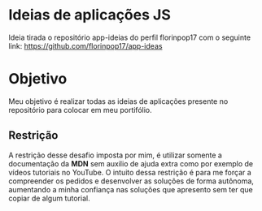# Ideias de aplicações JS

Ideia tirada o repositório app-ideias do perfil florinpop17 com o seguinte link:
https://github.com/florinpop17/app-ideas


# Objetivo

Meu objetivo é realizar todas as ideias de aplicações presente no repositório para colocar em meu portifólio.

## Restrição
A restrição desse desafio imposta por mim, é utilizar somente a documentação da **MDN** sem auxilio de ajuda extra como por exemplo de vídeos tutoriais no YouTube.
O intuito dessa restrição é para me forçar a compreender os pedidos e desenvolver as soluções de forma autônoma, aumentando a minha confiança nas soluções que apresento sem ter que copiar de algum tutorial.
